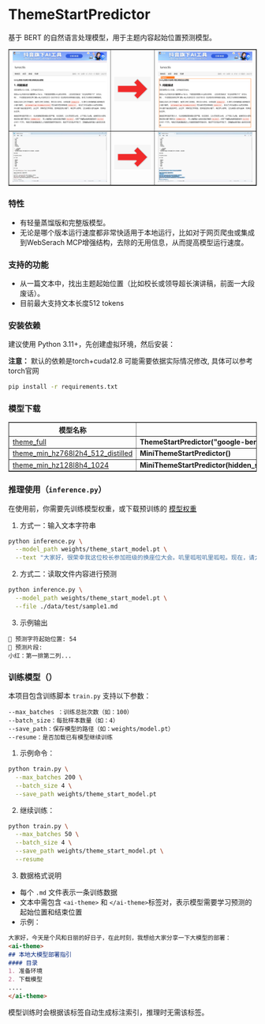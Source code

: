 # ThemeStartPredictor
基于 BERT 的自然语言处理模型，用于主题内容起始位置预测模型。

<table border="1">
  <tr>
    <td><img src="demo.png" width="256px"></td>
    <td><img src="right.png" width="100px"></td>
    <td><img src="demo_dst.png" width="256px"></td>
  </tr>
  <tr>
    <td><img src="src.jpg" width="256px"></td>
    <td><img src="right.png" width="100px"></td>
    <td><img src="dst.jpg" width="256px"></td>
  </tr>
</table>

### 特性

- 有轻量蒸馏版和完整版模型。
- 无论是哪个版本运行速度都非常快适用于本地运行，比如对于网页爬虫或集成到WebSerach MCP增强结构，去除的无用信息，从而提高模型运行速度。

### 支持的功能

- 从一篇文本中，找出主题起始位置（比如校长或领导超长演讲稿，前面一大段废话）。
- 目前最大支持文本长度512 tokens

### 安装依赖

建议使用 Python 3.11+，先创建虚拟环境，然后安装：

**注意：** 默认的依赖是torch+cuda12.8 可能需要依据实际情况修改, 具体可以参考torch官网

```bash
pip install -r requirements.txt
```

### 模型下载

<table border="1">
  <tr>
    <th>模型名称</th><th>引用代码</th>
  </tr>
  <tr>
    <td><a href="https://pan.baidu.com/s/1WlwssGR7_Wmzt3ub_pdRcw?pwd=vqjr">theme_full</a></td>
    <td><b>ThemeStartPredictor("google-bert/bert-base-chinese",hidden_size=768)</b></td>
  </tr>
  <tr>
    <td><a href="https://pan.baidu.com/s/18a0RnlcXlSWGNoiWSkv1GA?pwd=2jja">theme_min_hz768l2h4_512_distilled</a></td>
    <td><b>MiniThemeStartPredictor()</b></td>
  </tr>
  <tr>
    <td><a href="https://pan.baidu.com/s/1aZLafMryLWYpPP8_x2o7ag?pwd=6emv">theme_min_hz128l8h4_1024</a></td>
    <td><b>MiniThemeStartPredictor(hidden_size=128,num_layers=8,num_heads=4,max_len=1024)</b></td>
  </tr>
</table>

### 推理使用（`inference.py`）

在使用前，你需要先训练模型权重，或下载预训练的 [模型权重](https://pan.baidu.com/s/13H9UkYQhS7r7kKhP0YB0uA?pwd=6atc)

1. 方式一：输入文本字符串

```bash
python inference.py \
  --model_path weights/theme_start_model.pt \
  --text "大家好，很荣幸我这位校长参加班级的换座位大会。叽里呱啦叽里呱啦。现在，请大家按照指示换位置: 小红：第一排第二列"
```

2. 方式二：读取文件内容进行预测

```bash
python inference.py \
  --model_path weights/theme_start_model.pt \
  --file ./data/test/sample1.md
```

3. 示例输出

```
📍 预测字符起始位置: 54
📎 预测片段:
小红：第一排第二列...
```

### 训练模型（）

本项目包含训练脚本 `train.py` 支持以下参数：

```
--max_batches ：训练总批次数（如：100）
--batch_size：每批样本数量（如：4）
--save_path：保存模型的路径（如：weights/model.pt）
--resume：是否加载已有模型继续训练
```

1. 示例命令：

```bash
python train.py \
  --max_batches 200 \
  --batch_size 4 \
  --save_path weights/theme_start_model.pt
```

2. 继续训练：

```bash
python train.py \
  --max_batches 50 \
  --batch_size 4 \
  --save_path weights/theme_start_model.pt \
  --resume
```

3. 数据格式说明

* 每个 `.md` 文件表示一条训练数据
* 文本中需包含 `<ai-theme>` 和  `</ai-theme>`标签对，表示模型需要学习预测的起始位置和结束位置
* 示例：

```markdown
大家好，今天是个风和日丽的好日子，在此时刻，我想给大家分享一下大模型的部署：
<ai-theme>
## 本地大模型部署指引
#### 目录
1. 准备环境
2. 下载模型
....
</ai-theme>
```

模型训练时会根据该标签自动生成标注索引，推理时无需该标签。
